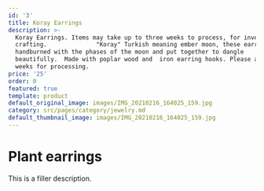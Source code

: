 ```yaml
---
id: '3'
title: Koray Earrings
description: >-
  Koray Earrings. Items may take up to three weeks to process, for inventory and
  crafting.              "Koray" Turkish meaning ember moon, these earrings are
  handburned with the phases of the moon and put together to dangle
  beautifully.  Made with poplar wood and  iron earring hooks. Please allow 3-4
  weeks for processing. 
price: '25'
order: 0
featured: true
template: product
default_original_image: images/IMG_20210216_164025_159.jpg
category: src/pages/category/jewelry.md
default_thumbnail_image: images/IMG_20210216_164025_159.jpg
---
```

# Plant earrings

This is a filler description.

